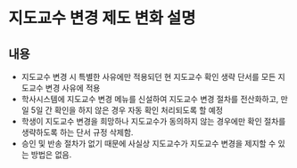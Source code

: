지도교수 변경 제도 변화 설명
===

## 내용

 - 지도교수 변경 시 특별한 사유에만 적용되던 현 지도교수 확인 생략 단서를 모든 지도교수 변경 사유에 적용
 - 학사시스템에 지도교수 변경 메뉴를 신설하여 지도교수 변경 절차를 전산화하고, 만일 5일 간 확인을 하지 않은 경우 자동 확인 처리되도록 할 예정
 - 학생이 지도교수 변경을 희망하나 지도교수가 동의하지 않는 경우에만 확인 절차를 생략하도록 하는 단서 규정 삭제함.
 - 승인 및 반송 절차가 없기 때문에 사실상 지도교수가 지도교수 변경을 제지할 수 있는 방법은 없음.